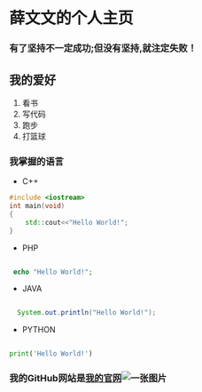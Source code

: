 # 薛文文的个人主页
###     有了坚持不一定成功;但没有坚持,就注定失败！

## 我的爱好
 1. 看书
 2. 写代码
 3. 跑步
 4. 打篮球
### 我掌握的语言
* C++
```C++
#include <iostream>
int main(void)
{
    std::cout<<"Hello World!";
}
````
* PHP
```PHP

 echo "Hello World!";

````
* JAVA
```JAVA

  System.out.println("Hello World!");

````
* PYTHON
```PYTHON

print('Hello World!')

````

### 我的GitHub网站是[我的官网](https://github.com/xuewenwen)![一张图片](1.png)